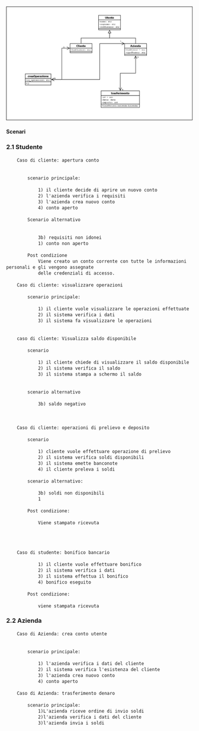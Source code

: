 ![Diagramma_classi.png](https://github.com/jandry-vicente/prova_esame/blob/main/docs/srs/imgs/Diagramma_classi.png)

#### Scenari


###	2.1 Studente


		Caso di cliente: apertura conto
	

			scenario principale:

				1) il cliente decide di aprire un nuovo conto
				2) l'azienda verifica i requisiti 
				3) l'azienda crea nuovo conto
				4) conto aperto

			Scenario alternativo	

		
				3b) requisiti non idonei
				1) conto non aperto

			Post condizione
				Viene creato un conto corrente con tutte le informazioni personali e gli vengono assegnate
				delle credenziali di accesso.

		Caso di cliente: visualizzare operazioni

			scenario principale:

				1) il cliente vuole visualizzare le operazioni effettuate
				2) il sistema verifica i dati
				3) il sistema fa visualizzare le operazioni 
					

		caso di cliente: Visualizza saldo disponibile

			scenario 

				1) il cliente chiede di visualizzare il saldo disponibile
				2) il sistema verifica il saldo 
				3) il sistema stampa a schermo il saldo
				
	
			scenario alternativo

				3b) saldo negativo
				


		Caso di cliente: operazioni di prelievo e deposito

			scenario
		
				1) cliente vuole effettuare operazione di prelievo
				2) il sistema verifica soldi disponibili
				3) il sistema emette banconote
				4) il cliente preleva i soldi
				
			scenario alternativo:
		
				3b) soldi non disponibili
				1
	
			Post condizione:

				Viene stampato ricevuta

		
			

		Caso di studente: bonifico bancario
		
				1) il cliente vuole effettuare bonifico
				2) il sistema verifica i dati 
				3) il sistema effettua il bonifico
				4) bonifico eseguito
	
			Post condizione:
		
				viene stampata ricevuta

	
###	2.2 Azienda

		Caso di Azienda: crea conto utente
	

			scenario principale:

				1) l'azienda verifica i dati del cliente
				2) il sistema verifica l'esistenza del cliente
				3) l'azienda crea nuovo conto
				4) conto aperto
			
		Caso di Azienda: trasferimento denaro

			scenario principale:
				1)L'azienda riceve ordine di invio soldi
				2)l'azienda verifica i dati del cliente
				3)l'azienda invia i soldi
				




	

